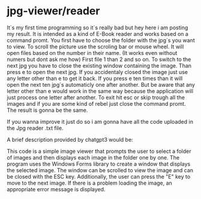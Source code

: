 # jpg-viewer/reader
It´s my first time programming so it´s really bad but hey here i am posting my result.
It is intended as a kind of E-Book reader and works based on a command promt.
You first have to choose the folder with the jpg´s you want to view.
To scroll the picture use the scroling bar or mouse wheel.
It will open files based on the number in their name. (It works even without numers but dont ask me how)
First file 1 than 2 and so on.
To switch to the next jpg you have to close the existing window containing the image.
Than press e to open the next jpg. If you accidentaly closed the image just use any letter other than e to get it back.
If you press e ten times than it will open the next ten jpg´s automaticly one after another.
But be aware that any letter other than e would work in the same way because the application will just process one letter after another.
To exit hit esc or skip trough all the images and if you are some kind of rebel just close the command promt.
The result is gonna be the same.

If you wanna improve it just do so i am gonna have all the code uploaded in the Jpg reader .txt file.

A brief description provided by chatgpt3 would be:

This code is a simple image viewer that prompts the user to select a folder of images and then displays each image in the folder one by one.
The program uses the Windows Forms library to create a window that displays the selected image.
The window can be scrolled to view the image and can be closed with the ESC key.
Additionally, the user can press the "E" key to move to the next image.
If there is a problem loading the image, an appropriate error message is displayed.
